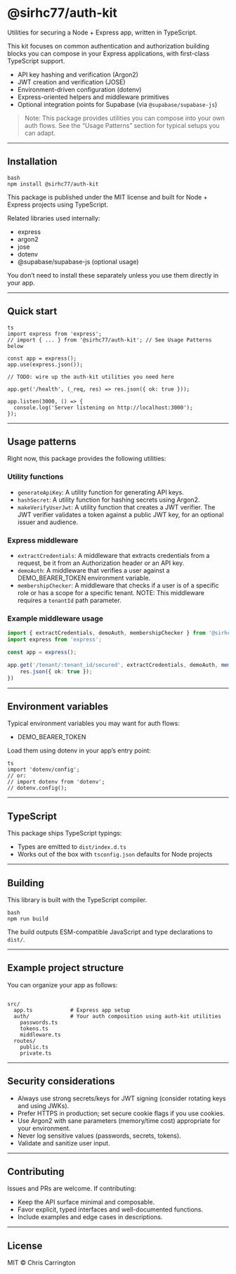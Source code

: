 # @sirhc77/auth-kit

Utilities for securing a Node + Express app, written in TypeScript.

This kit focuses on common authentication and authorization building blocks you can compose in your Express applications, with first-class TypeScript support.

- API key hashing and verification (Argon2)
- JWT creation and verification (JOSE)
- Environment-driven configuration (dotenv)
- Express-oriented helpers and middleware primitives
- Optional integration points for Supabase (via `@supabase/supabase-js`)

> Note: This package provides utilities you can compose into your own auth flows. See the “Usage Patterns” section for typical setups you can adapt.

---

## Installation
```
bash
npm install @sirhc77/auth-kit
```
This package is published under the MIT license and built for Node + Express projects using TypeScript.

Related libraries used internally:
- express
- argon2
- jose
- dotenv
- @supabase/supabase-js (optional usage)

You don’t need to install these separately unless you use them directly in your app.

---

## Quick start
```
ts
import express from 'express';
// import { ... } from '@sirhc77/auth-kit'; // See Usage Patterns below

const app = express();
app.use(express.json());

// TODO: wire up the auth-kit utilities you need here

app.get('/health', (_req, res) => res.json({ ok: true }));

app.listen(3000, () => {
  console.log('Server listening on http://localhost:3000');
});
```
---

## Usage patterns

Right now, this package provides the following utilities:

### Utility functions

- `generateApiKey`: A utility function for generating API keys.
- `hashSecret`: A utility function for hashing secrets using Argon2.
- `makeVerifyUserJwt`: A utility function that creates a JWT verifier. The JWT verifier validates a token against a public JWT key, for an optional issuer and audience.

### Express middleware

- `extractCredentials`: A middleware that extracts credentials from a request, be it from an Authorization header or an API key.
- `demoAuth`: A middleware that verifies a user against a DEMO_BEARER_TOKEN environment variable.
- `membershipChecker`: A middleware that checks if a user is of a specific role or has a scope for a specific tenant. NOTE: This middleware requires a `tenantId` path parameter.

### Example middleware usage

```ts
import { extractCredentials, demoAuth, membershipChecker } from '@sirhc77/auth-kit';
import express from 'express';

const app = express();

app.get('/tenant/:tenant_id/secured', extractCredentials, demoAuth, membershipChecker({roles: ['admin'], scopes: []}), (req, res) => {
    res.json({ ok: true });    
})

```

---

## Environment variables

Typical environment variables you may want for auth flows:

- DEMO_BEARER_TOKEN

Load them using dotenv in your app’s entry point:
```
ts
import 'dotenv/config';
// or:
// import dotenv from 'dotenv';
// dotenv.config();
```
---

## TypeScript

This package ships TypeScript typings:
- Types are emitted to `dist/index.d.ts`
- Works out of the box with `tsconfig.json` defaults for Node projects

---

## Building

This library is built with the TypeScript compiler.
```
bash
npm run build
```
The build outputs ESM-compatible JavaScript and type declarations to `dist/`.

---

## Example project structure

You can organize your app as follows:
```

src/
  app.ts            # Express app setup
  auth/             # Your auth composition using auth-kit utilities
    passwords.ts
    tokens.ts
    middleware.ts
  routes/
    public.ts
    private.ts
```
---

## Security considerations

- Always use strong secrets/keys for JWT signing (consider rotating keys and using JWKs).
- Prefer HTTPS in production; set secure cookie flags if you use cookies.
- Use Argon2 with sane parameters (memory/time cost) appropriate for your environment.
- Never log sensitive values (passwords, secrets, tokens).
- Validate and sanitize user input.

---

## Contributing

Issues and PRs are welcome. If contributing:
- Keep the API surface minimal and composable.
- Favor explicit, typed interfaces and well-documented functions.
- Include examples and edge cases in descriptions.

---

## License

MIT © Chris Carrington
```
